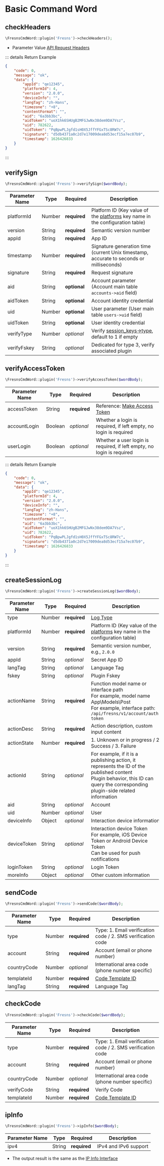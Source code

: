 # Basic Command Word

## checkHeaders

```php
\FresnsCmdWord::plugin('Fresns')->checkHeaders();
```

- Parameter Value [API Request Headers](https://docs.fresns.com/clients/reference/headers.html)

::: details Return Example
```json
{
    "code": 0,
    "message": "ok",
    "data": {
        "appId": "qe12345",
        "platformId": 4,
        "version": "2.0.0",
        "deviceInfo": "",
        "langTag": "zh-Hans",
        "timezone": "+8",
        "contentFormat": "",
        "aid": "6a3bb3bc",
        "aidToken": "uoX1hk6SHUgB2MFGJwNx38dem9DA7Vsz",
        "uid": 782622,
        "uidToken": "PqBpwPLJgfd1sH0X5JffYFGxTSc8RW7c",
        "signature": "d5db4371a0c2d7e17009dea8d53ecf15a7ec07b9",
        "timestamp": 1626426833
    }
}
```
:::

## verifySign

```php
\FresnsCmdWord::plugin('Fresns')->verifySign($wordBody);
```
| Parameter Name | Type | Required | Description |
| --- | --- | --- | --- |
| platformId | Number | **required** | Platform ID (Key value of the [platforms](../../configs/dictionary/platforms.md) key name in the configuration table) |
| version | String | **required** | Semantic version number |
| appId | String | **required** | App ID |
| timestamp | Number | **required** | Signature generation time (current Unix timestamp, accurate to seconds or milliseconds) |
| signature | String | **required** | Request signature |
| aid | String | **optional** | Account parameter (Account main table `accounts->aid` field) |
| aidToken | String | **optional** | Account identity credential |
| uid | Number | **optional** | User parameter (User main table `users->uid` field) |
| uidToken | String | **optional** | User identity credential |
| verifyType | Number | *optional* | Verify [session_keys->type](../../database/systems/session-keys.md), default to 1 if empty |
| verifyFskey | String | *optional* | Dedicated for type 3, verify associated plugin |

## verifyAccessToken

```php
\FresnsCmdWord::plugin('Fresns')->verifyAccessToken($wordBody);
```
| Parameter Name | Type | Required | Description |
| --- | --- | --- | --- |
| accessToken | String | **required** | Reference: [Make Access Token](https://docs.fresns.com/clients/reference/callback/access-token.html) |
| accountLogin | Boolean | *optional* | Whether a login is required, if left empty, no login is required |
| userLogin | Boolean | *optional* | Whether a user login is required, if left empty, no login is required |

::: details Return Example
```json
{
    "code": 0,
    "message": "ok",
    "data": {
        "appId": "qe12345",
        "platformId": 4,
        "version": "2.0.0",
        "deviceInfo": "",
        "langTag": "zh-Hans",
        "timezone": "+8",
        "contentFormat": "",
        "aid": "6a3bb3bc",
        "aidToken": "uoX1hk6SHUgB2MFGJwNx38dem9DA7Vsz",
        "uid": 782622,
        "uidToken": "PqBpwPLJgfd1sH0X5JffYFGxTSc8RW7c",
        "signature": "d5db4371a0c2d7e17009dea8d53ecf15a7ec07b9",
        "timestamp": 1626426833
    }
}
```
:::

## createSessionLog

```php
\FresnsCmdWord::plugin('Fresns')->createSessionLog($wordBody);
```
| Parameter Name | Type | Required | Description |
| --- | --- | --- | --- |
| type | Number | **required** | [Log Type](../../database/systems/session-logs.md#log-type) |
| platformId | Number | **required** | Platform ID (Key value of the [platforms](../../configs/dictionary/platforms.md) key name in the configuration table) |
| version | String | **required** | Semantic version number, e.g., `2.0.0` |
| appId | String | *optional* | Secret App ID |
| langTag | String | *optional* | Language Tag |
| fskey | String | *optional* | Plugin Fskey |
| actionName | String | **required** | Function model name or interface path<br>For example, model name App\Models\Post<br>For example, interface path: `/api/fresns/v1/account/auth-token` |
| actionDesc | String | **required** | Action description, custom input content |
| actionState | Number | **required** | 1. Unknown or in progress / 2. Success / 3. Failure |
| actionId | String | *optional* | For example, if it is a publishing action, it represents the ID of the published content<br>Plugin behavior, this ID can query the corresponding plugin-side related information |
| aid | String | *optional* | Account |
| uid | Number | *optional* | User |
| deviceInfo | Object | *optional* | Interaction device information |
| deviceToken | String | *optional* | Interaction device Token<br>For example, iOS Device Token or Android Device Token<br>Can be used for push notifications |
| loginToken | String | *optional* | Login Token |
| moreInfo | Object | *optional* | Other custom information |

## sendCode

```php
\FresnsCmdWord::plugin('Fresns')->sendCode($wordBody);
```
| Parameter Name | Type | Required | Description |
| --- | --- | --- | --- |
| type | Number | **required** | Type: 1. Email verification code / 2. SMS verification code |
| account | String | **required** | Account (email or phone number) |
| countryCode | Number | *optional* | International area code (phone number specific) |
| templateId | Number | **required** | [Code Template ID](../../configs/panel/send.md#verify-code-templates) |
| langTag | String | **required** | Language Tag |

## checkCode

```php
\FresnsCmdWord::plugin('Fresns')->checkCode($wordBody);
```
| Parameter Name | Type | Required | Description |
| --- | --- | --- | --- |
| type | Number | **required** | Type: 1. Email verification code / 2. SMS verification code |
| account | String | **required** | Account (email or phone number) |
| countryCode | Number | *optional* | International area code (phone number specific) |
| verifyCode | String | **required** | Verify Code |
| templateId | Number | **required** | [Code Template ID](../../configs/panel/send.md#verify-code-templates) |

## ipInfo

```php
\FresnsCmdWord::plugin('Fresns')->ipInfo($wordBody);
```
| Parameter Name | Type | Required | Description |
| --- | --- | --- | --- |
| ipv4 | String | **required** | IPv4 and IPv6 support |

- The output result is the same as the [IP Info Interface](https://docs.fresns.com/clients/api/common/ip-info.html)
